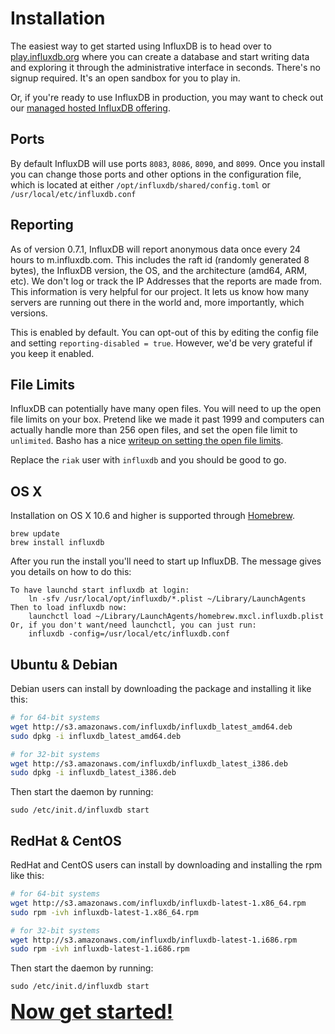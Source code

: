 # Installation

The easiest way to get started using InfluxDB is to head over to [play.influxdb.org](http://play.influxdb.org) where you can create a database and start writing data and exploring it through the administrative interface in seconds. There's no signup required. It's an open sandbox for you to play in.

Or, if you're ready to use InfluxDB in production, you may want to check out our [managed hosted InfluxDB offering](http://customers.influxdb.com).

## Ports
By default InfluxDB will use ports `8083`, `8086`, `8090`, and `8099`. Once you install you can change those ports and other options in the configuration file, which is located at either `/opt/influxdb/shared/config.toml` or `/usr/local/etc/influxdb.conf`

## Reporting

As of version 0.7.1, InfluxDB will report anonymous data once every 24 hours to m.influxdb.com. This includes the raft id (randomly generated 8 bytes), the InfluxDB version, the OS, and the architecture (amd64, ARM, etc). We don't log or track the IP Addresses that the reports are made from. This information is very helpful for our project. It lets us know how many servers are running out there in the world and, more importantly, which versions.

This is enabled by default. You can opt-out of this by editing the config file and setting `reporting-disabled = true`. However, we'd be very grateful if you keep it enabled.

## File Limits

InfluxDB can potentially have many open files. You will need to up the open file limits on your box. Pretend like we made it past 1999 and computers can actually handle more than 256 open files, and set the open file limit to `unlimited`. Basho has a nice [writeup on setting the open file limits](http://docs.basho.com/riak/latest/ops/tuning/open-files-limit/).

Replace the `riak` user with `influxdb` and you should be good to go.

## OS X

Installation on OS X 10.6 and higher is supported through [Homebrew](http://brew.sh/).

```
brew update
brew install influxdb
```

After you run the install you'll need to start up InfluxDB. The message gives you details on how to do this:

```
To have launchd start influxdb at login:
    ln -sfv /usr/local/opt/influxdb/*.plist ~/Library/LaunchAgents
Then to load influxdb now:
    launchctl load ~/Library/LaunchAgents/homebrew.mxcl.influxdb.plist
Or, if you don't want/need launchctl, you can just run:
    influxdb -config=/usr/local/etc/influxdb.conf
```

## Ubuntu & Debian
Debian users can install by downloading the package and installing it like this:

```bash
# for 64-bit systems
wget http://s3.amazonaws.com/influxdb/influxdb_latest_amd64.deb
sudo dpkg -i influxdb_latest_amd64.deb

# for 32-bit systems
wget http://s3.amazonaws.com/influxdb/influxdb_latest_i386.deb
sudo dpkg -i influxdb_latest_i386.deb
```

Then start the daemon by running:

```
sudo /etc/init.d/influxdb start
```

## RedHat & CentOS
RedHat and CentOS users can install by downloading and installing the rpm like this:

```bash
# for 64-bit systems
wget http://s3.amazonaws.com/influxdb/influxdb-latest-1.x86_64.rpm
sudo rpm -ivh influxdb-latest-1.x86_64.rpm

# for 32-bit systems
wget http://s3.amazonaws.com/influxdb/influxdb-latest-1.i686.rpm
sudo rpm -ivh influxdb-latest-1.i686.rpm
```

Then start the daemon by running:

```
sudo /etc/init.d/influxdb start
```

<a href="getting_started.html"><font size="6"><b>Now get started!</b></font></a>